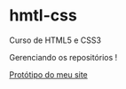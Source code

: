 # hmtl-css
 Curso de HTML5 e CSS3

Gerenciando os repositórios !

<a href="https://mharcker.github.io/hmtl-css/ch5_ch6/ex010/index.html">Protótipo do meu site</a>